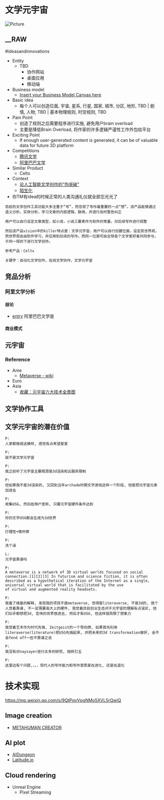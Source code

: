 # 文学元宇宙

![Picture](__IDEA__literature-metaverse-d.svg)

## __RAW
#ideasandinnovations
- Entity
  - TBD
    - 协作网站
    - 桌面应用
    - 移动端
- Business model
  - [Insert your Business Model Canvas here](#)
- Basic idea
  - 每个人可以创造位面, 宇宙, 星系, 行星, 国家, 城市, 分区, 地形, TBD | 剧情, 人物, TBD | 基本物理规则, 时空规则, TBD
- Pain Point
  - 创造了规则之后需要程序进行实施, 避免用户brain overload
  - 主要是降低Brain Overload, 将作家的许多逻辑严谨性工作外包给平台
- Exciting Point
  - If enough user-generated content is generated, it can be of valuable data for future 3D platform
- Competitions
  - [腾讯文学](https://write.qq.com/?siteid=3)
  - [阿里巴巴文学](http://chrcmp.chinahr.com/views/alwy/read.html)
- Similar Product
  - Celtx
- Context
  - [论人工智能文学创作的“伪突破”](https://wap.cnki.net/touch/web/**Dissertation**/Article/10511-1019248932.nh.html)
  - [陌生化](https://zh.wikipedia.org/zh-hans/%E9%99%8C%E7%94%9F%E5%8C%96)
- 你TM有idea的时候正常的人类沟通礼仪就全部忘光光了

```
目前的文学创作工具功能大多注重于“写”，而忽视了写作最重要的一点“想”。该产品能够通过语义分析，实体分析，学习文章的内部逻辑，脉络，并进行及时警告纠正

用户可以自行设定文章类型，如小说，小说三要素作为软件的常量，对后续写作进行规整

然后该产品vision中的killer特点是：文学元宇宙，用户可以自行创建位面，设定其世界观，而世界观会由软件学习，并应用到后续的写作。而同一位面可由全球各个文学爱好者共同参与，于同一规则下进行文学创作。

参考产品：Celtx

关键字：自动化文学创作，在线文学协作，文学元宇宙
```

## 竞品分析
### 阿里文学分析
#### 综论
- [entry](http://chrcmp.chinahr.com/views/alwy/read.html)
阿里巴巴文学是
#### 商业模式

## 元宇宙

### Reference
- Ame
  - [Metaverse - wiki](https://en.wikipedia.org/wiki/Metaverse)
- Euro
- Asia
  - [收藏：元宇宙六大技术全景图](https://posts.careerengine.us/p/61ba4f2e7af46520b2419148)

## 文学协作工具

## 文学元宇宙的潜在价值

```
P:
人家都做成这模样, 感觉有点希望爱爱

P:
就不是文学元宇宙

P:
我之前听了元宇宙主要瓶颈是3d渲染和云服务限制

P:
但如果我不是3d渲染的, 又回到当年archade时期文字游戏这样一个阶段, 但是把元宇宙元素加进去

P:
收集USG, 然后给用户宣称, 只要元宇宙硬件条件达到

P:
你的文字USG都会生成为3d世界

P:
打理性+情怀牌

P:
洗个澡

L:
元宇宙靠谱吗

P:
A metaverse is a network of 3D virtual worlds focused on social connection.[1][2][3] In futurism and science fiction, it is often described as a hypothetical iteration of the Internet as a single, universal virtual world that is facilitated by the use of virtual and augmented reality headsets.

P:
我看了维基的解释, 发现我的项目不是metaverse, 觉得是literaverse, 不是3d的, 我个人觉着靠谱, 不一定需要高大上的硬件, 我觉着目前创业生态对于元宇宙的理解有点误区, 他们似乎都想把3d, 宏伟的世界放进去, 然后才有USG, 但这样就局限了想象力

P:
我觉着艺术作为时代先锋, Zeitgeist的一个导向牌, 如果首先利用literaverse(literature)把USG先搞起来, 并把未来的3d transformation做好, 会不会fend off一些不靠谱之说

P:
我没有对naysayer进行太多的研究, 抛砖引玉

P:
这里边有个问题,，，，现代人的写作能力和写作意愿是在进化, 还是在退化

```

# 技术实现
https://mp.weixin.qq.com/s/9QtPqvVpgNMo5XVL5rQwjQ

## Image creation
- [METAHUMAN CREATOR](https://www.unrealengine.com/zh-CN/metahuman-creator)
## AI plot
- [AIDungeon](https://play.aidungeon.io/)
- [Latitude.io](https://latitude.io/#careers)
## Cloud rendering
- Unreal Engine
  - Pixel Streaming